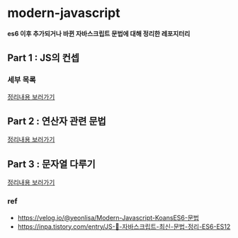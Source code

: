# modern-javascript

<b>es6 이후 추가되거나 바뀐 자바스크립트 문법에 대해 정리한 레포지터리</b>

## Part 1 : JS의 컨셉

### 세부 목록

<!-- - 호이스팅 -->

[정리내용 보러가기](https://github.com/sayyyho/modern-javascript/tree/main/part1/part1.md)

  <!-- - 호이스팅 -->

## Part 2 : 연산자 관련 문법

[정리내용 보러가기](https://github.com/sayyyho/modern-javascript/tree/main/part2/part2.md)

## Part 3 : 문자열 다루기

[정리내용 보러가기](https://github.com/sayyyho/modern-javascript/tree/main/part3/part3.md)

### ref

- https://velog.io/@yeonlisa/Modern-Javascript-KoansES6-문법
- https://inpa.tistory.com/entry/JS-🚀-자바스크립트-최신-문법-정리-ES6-ES12
